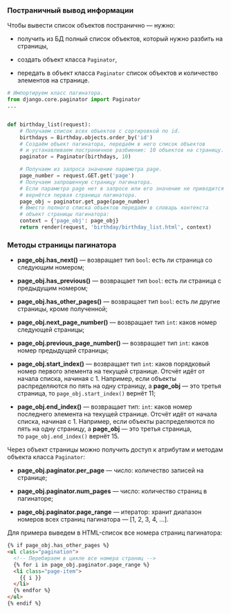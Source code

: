 ### **Постраничный вывод информации**

Чтобы вывести список объектов постранично — нужно:

- получить из БД полный список объектов, который нужно разбить на страницы,

- создать объект класса `Paginator`,

- передать в объект класса `Paginator` список объектов и количество элементов на странице.

```python
# Импортируем класс пагинатора.
from django.core.paginator import Paginator
...


def birthday_list(request):
    # Получаем список всех объектов с сортировкой по id.
    birthdays = Birthday.objects.order_by('id')
    # Создаём объект пагинатора, передаём в него список объектов
    # и устанавливаем постраничное разбиение: 10 объектов на страницу.
    paginator = Paginator(birthdays, 10)

    # Получаем из запроса значение параметра page.
    page_number = request.GET.get('page')
    # Получаем запрошенную страницу пагинатора. 
    # Если параметра page нет в запросе или его значение не приводится к числу,
    # вернётся первая страница пагинатора.
    page_obj = paginator.get_page(page_number)
    # Вместо полного списка объектов передаём в словарь контекста 
    # объект страницы пагинатора:
    context = {'page_obj': page_obj}
    return render(request, 'birthday/birthday_list.html', context)
```

### Методы страницы пагинатора

- **page_obj.has_next()** — возвращает тип `bool`: есть ли страница со следующим номером;

- **page_obj.has_previous()** — возвращает тип `bool`: есть ли страница с предыдущим номером;

- **page_obj.has_other_pages()** — возвращает тип `bool`: есть ли другие страницы, кроме полученной;

- **page_obj.next_page_number()** — возвращает тип `int`: каков номер следующей страницы;

- **page_obj.previous_page_number()** — возвращает тип `int`: каков номер предыдущей страницы;

- **page_obj.start_index()** — возвращает тип `int`: каков порядковый номер первого элемента на текущей странице. Отсчёт идёт от начала списка, начиная с 1. Например, если объекты распределяются по пять на одну страницу, а **page_obj** — это третья страница, то `page_obj.start_index()` вернёт 11;

- **page_obj.end_index()** — возвращает тип: `int`: каков номер последнего элемента на текущей странице. Отсчёт идёт от начала списка, начиная с 1. Например, если объекты распределяются по пять на одну страницу, а **page_obj** — это третья страница, то `page_obj.end_index()` вернёт 15.

Через объект страницы можно получить доступ к атрибутам и методам объекта класса `Paginator`:

- **page_obj.paginator.per_page** — число: количество записей на странице;

- **page_obj.paginator.num_pages** — число: количество страниц в пагинаторе;

- **page_obj.paginator.page_range** — итератор: хранит диапазон номеров всех страниц пагинатора — [1, 2, 3, 4, …].

Для примера выведем в HTML-список все номера страниц пагинатора:

```html
{% if page_obj.has_other_pages %}
<ul class="pagination">
  <!-- Перебираем в цикле все номера страниц -->
  {% for i in page_obj.paginator.page_range %}
  <li class="page-item">
    {{ i }}
  </li>
  {% endfor %}
</ul>
{% endif %}
```
